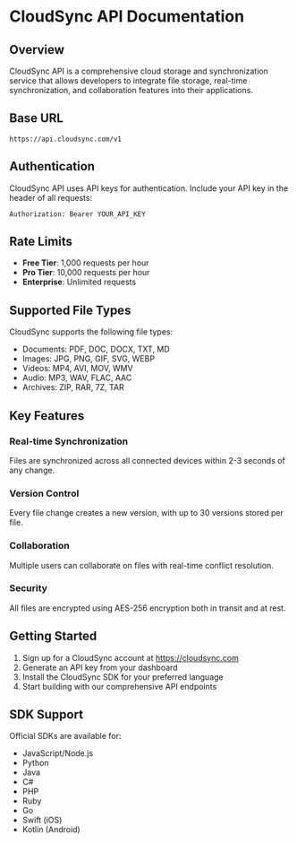 # CloudSync API Documentation

## Overview

CloudSync API is a comprehensive cloud storage and synchronization service that allows developers to integrate file storage, real-time synchronization, and collaboration features into their applications.

## Base URL
```
https://api.cloudsync.com/v1
```

## Authentication

CloudSync API uses API keys for authentication. Include your API key in the header of all requests:

```
Authorization: Bearer YOUR_API_KEY
```

## Rate Limits

- **Free Tier**: 1,000 requests per hour
- **Pro Tier**: 10,000 requests per hour  
- **Enterprise**: Unlimited requests

## Supported File Types

CloudSync supports the following file types:
- Documents: PDF, DOC, DOCX, TXT, MD
- Images: JPG, PNG, GIF, SVG, WEBP
- Videos: MP4, AVI, MOV, WMV
- Audio: MP3, WAV, FLAC, AAC
- Archives: ZIP, RAR, 7Z, TAR

## Key Features

### Real-time Synchronization
Files are synchronized across all connected devices within 2-3 seconds of any change.

### Version Control
Every file change creates a new version, with up to 30 versions stored per file.

### Collaboration
Multiple users can collaborate on files with real-time conflict resolution.

### Security
All files are encrypted using AES-256 encryption both in transit and at rest.

## Getting Started

1. Sign up for a CloudSync account at https://cloudsync.com
2. Generate an API key from your dashboard
3. Install the CloudSync SDK for your preferred language
4. Start building with our comprehensive API endpoints

## SDK Support

Official SDKs are available for:
- JavaScript/Node.js
- Python
- Java
- C#
- PHP
- Ruby
- Go
- Swift (iOS)
- Kotlin (Android)
